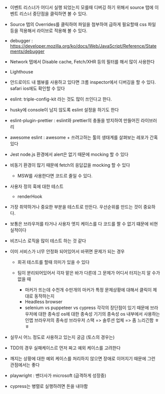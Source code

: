 - 이벤트 리스너가 어디서 실행 되었는지 모를때 디버깅 하기 위해서 source 탭에 이벤트 리스너 중단점을 클릭하면 볼 수 있다.

- Source 탭의 Overrides를 클릭하여 파일을 첨부하여 급하게 필요할때 css 파일 등을 적용해서 라이브로 적용해 볼 수 있다.

- debugger : https://developer.mozilla.org/ko/docs/Web/JavaScript/Reference/Statements/debugger

- Network 탭에서 Disable cache, Fetch/XHR 등의 필터를 해서 많이 사용한다

- Lighthouse

- 안드로이드 내 웹뷰를 사용하고 있다면 크롬 inspector에서 디버깅을 할 수 있다.
  safari ios에도 확인할 수 있다

- eslint: triple-config-kit 라는 것도 많이 쓰인다고 한다.
- husky에 console이 남지 않도록 eslint 설정을 하기도 한다

- eslint-plugin-prettier : eslint와 prettier의 충돌을 방지하여 만들어진 라이브러리
- awesome eslint : awesome + 쓰려고하는 툴의 생태계를 살펴보는 레포가 간혹 있다

- Jest node.js 환경에서 alert은 없기 때문에 mocking 할 수 있다
- 비동기 환경이 많기 때문에 fetch의 응답값을 mocking 할 수 있다
  - MSW를 사용한다면 코드르 줄일 수 있다.
- 사용자 정의 훅에 대한 테스트

  - renderHook

- 가장 취약하거나 중요한 부분을 테스트로 만든다. 우선순위를 만드는 것이 중요하다.

- 보통은 브라우저를 타거나 사용자 엣지 케이스를 다 코드를 짤 수 없기 떄문에 비현실적이다
- 비즈니스 로직을 많이 테스트 하는 것 같다
- 이미 서비스가 너무 안정화 되어있어서 바뀌면 문제가 되는 경우

  - 회귀 테스트를 할때 의미가 있을 수 있다
  - 팀이 분리되어있어서 각자 맡은 바가 다른데 그 문제가 어디서 터지는지 알 수가 없을 때

    - 마커가 뜨는데 수천개 수만개의 마커가 특정 문제상황에 대해서 클릭이 제대로 동작하는지
    - Headless browser
    - selenium vs puppeteer vs cypress
      각각의 장단점이 있기 때문에
      브라우저에 대한 종속성
      os에 대한 종속성
      기기의 종속성
      os 내부에서 사용하는 인앱 브라우저의 종속성
      브라우저 스택 => 솔루션 업체 => 좀 느리긴함 ㅎㅎ

- 실무시 어느 정도로 사용하고 있는지 궁금 (토스의 경우는)
- TDD의 경우 실패케이스르 먼저 짜고 예외 케이스를 고려한다
- 깨지는 상황에 대한 예외 케이스를 처리하지 않으면 장애로 이어지기 때문에 그런 관점에서는 좋다

- playwright : 밴더사가 microsoft (급격하게 성장중)
- cypress는 병렬로 실행하려면 돈을 내야함
